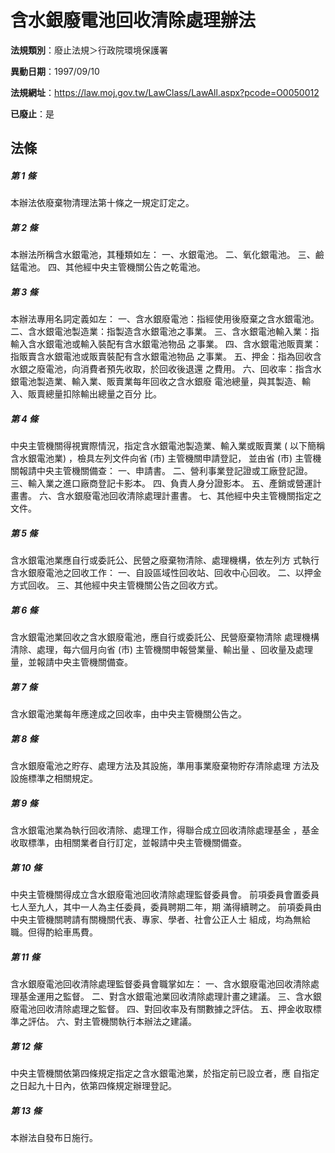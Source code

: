 # 含水銀廢電池回收清除處理辦法

**法規類別**：廢止法規＞行政院環境保護署

**異動日期**：1997/09/10  

**法規網址**：https://law.moj.gov.tw/LawClass/LawAll.aspx?pcode=O0050012

**已廢止**：是



## 法條
##### 第 1 條
本辦法依廢棄物清理法第十條之一規定訂定之。

##### 第 2 條
本辦法所稱含水銀電池，其種類如左：
一、水銀電池。
二、氧化銀電池。
三、鹼錳電池。
四、其他經中央主管機關公告之乾電池。


##### 第 3 條
本辦法專用名詞定義如左：
一、含水銀廢電池：指經使用後廢棄之含水銀電池。
二、含水銀電池製造業：指製造含水銀電池之事業。
三、含水銀電池輸入業：指輸入含水銀電池或輸入裝配有含水銀電池物品
                      之事業。
四、含水銀電池販賣業：指販賣含水銀電池或販賣裝配有含水銀電池物品
                      之事業。
五、押金：指為回收含水銀之廢電池，向消費者預先收取，於回收後退還
          之費用。
六、回收率：指含水銀電池製造業、輸入業、販賣業每年回收之含水銀廢
            電池總量，與其製造、輸入、販賣總量扣除輸出總量之百分
            比。


##### 第 4 條
中央主管機關得視實際情況，指定含水銀電池製造業、輸入業或販賣業 (
以下簡稱含水銀電池業) ，檢具左列文件向省 (市) 主管機關申請登記，
並由省 (市) 主管機關報請中央主管機關備查：
一、申請書。
二、營利事業登記證或工廠登記證。
三、輸入業之進口廠商登記卡影本。
四、負責人身分證影本。
五、產銷或營運計畫書。
六、含水銀廢電池回收清除處理計畫書。
七、其他經中央主管機關指定之文件。


##### 第 5 條
含水銀電池業應自行或委託公、民營之廢棄物清除、處理機構，依左列方
式執行含水銀廢電池之回收工作：
一、自設區域性回收站、回收中心回收。
二、以押金方式回收。
三、其他經中央主管機關公告之回收方式。


##### 第 6 條
含水銀電池業回收之含水銀廢電池，應自行或委託公、民營廢棄物清除
處理機構清除、處理，每六個月向省 (市) 主管機關申報營業量、輸出量
、回收量及處理量，並報請中央主管機關備查。

##### 第 7 條
含水銀電池業每年應達成之回收率，由中央主管機關公告之。

##### 第 8 條
含水銀廢電池之貯存、處理方法及其設施，準用事業廢棄物貯存清除處理
方法及設施標準之相關規定。

##### 第 9 條
含水銀電池業為執行回收清除、處理工作，得聯合成立回收清除處理基金
，基金收取標準，由相關業者自行訂定，並報請中央主管機關備查。

##### 第 10 條
中央主管機關得成立含水銀廢電池回收清除處理監督委員會。
前項委員會置委員七人至九人，其中一人為主任委員，委員聘期二年，期
滿得續聘之。
前項委員由中央主管機關聘請有關機關代表、專家、學者、社會公正人士
組成，均為無給職。但得酌給車馬費。

##### 第 11 條
含水銀廢電池回收清除處理監督委員會職掌如左：
一、含水銀廢電池回收清除處理基金運用之監督。
二、對含水銀電池業回收清除處理計畫之建議。
三、含水銀廢電池回收清除處理之監督。
四、對回收率及有關數據之評估。
五、押金收取標準之評估。
六、對主管機關執行本辦法之建議。


##### 第 12 條
中央主管機關依第四條規定指定之含水銀電池業，於指定前已設立者，應
自指定之日起九十日內，依第四條規定辦理登記。

##### 第 13 條
本辦法自發布日施行。


